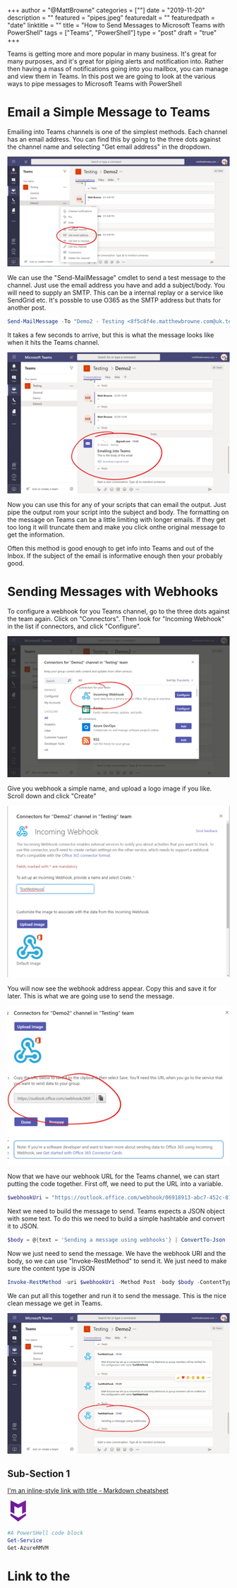 +++
author = "@MattBrowne"
categories = [""]
date = "2019-11-20"
description = ""
featured = "pipes.jpeg"
featuredalt = ""
featuredpath = "date"
linktitle = ""
title = "How to Send Messages to Microsoft Teams with PowerShell"
tags = ["Teams", "PowerShell"]
type = "post"
draft = "true"
+++

Teams is getting more and more popular in many business.  It's great for many purposes, and it's great for piping alerts and notification into.  Rather then having a mass of notifications going into you mailbox, you can manage and view them in Teams.  In this post we are going to look at the various ways to pipe messages to Microsoft Teams with PowerShell

# Email a Simple Message to Teams

Emailing into Teams channels is one of the simplest methods.  Each channel has an email address.  You can find this by going to the three dots against the channel name and selecting "Get email address" in the dropdown.

![](2019-11-20-17-04-47.png)

We can use the "Send-MailMessage" cmdlet to send a test message to the channel.  Just use the email address you have and add a subject/body.  You will need to supply an SMTP.  This can be a internal replay or a service like SendGrid etc.  It's possble to use O365 as the SMTP address but thats for another post.

```PowerShell
Send-MailMessage -To "Demo2 - Testing <8f5c8f4e.matthewbrowne.com@uk.teams.ms>" -Subject "Emailing to Teams" -Body "This is the body of the email" -SmtpServer smtp.corp.com
```
It takes a few seconds to arrive, but this is what the message looks like when it hits the Teams channel.

![](2019-11-20-19-09-33.png)

Now you can use this for any of your scripts that can email the output.  Just pipe the output rom your script into the subject and body.  The formatting on the message on Teams can be a little limiting with longer emails.  If they get too long it will truncate them and make you click onthe original message to get the information.

Often this method is good enough to get info into Teams and out of the Inbox.  If the subject of the email is informative enough then your probably good.

# Sending Messages with Webhooks

To configure a webhook for you Teams channel, go to the three dots against the team again.  Click on "Connectors".  Then look for "Incoming Webhook" in the list if connectors, and click "Configure".

![](2019-11-20-19-34-39.png)

Give you webhook a simple name, and upload a logo image if you like.  Scroll down and click "Create"

![](2019-11-20-19-37-44.png)

You will now see the webhook address appear.  Copy this and save it for later.  This is what we are going use to send the message.

![](2019-11-20-19-41-15.png)


Now that we have our webhook URL for the Teams channel, we can start putting the code together.  First off, we need to put the URL into a variable.

```PowerShell
$webhookUri = "https://outlook.office.com/webhook/06918913-abc7-452c-81ff-25177c2feebf@5e79c439-6e7f-4b3f-b99a-9c1dc4ca414a/IncomingWebhook/028c7710c46d4d78844c7d7ee249d18e/2b256853-85e8-4911-a5e6-4c663998d73c"
```
Next we need to build the message to send.  Teams expects a JSON object with some text.  To do this we need to build a simple hashtable and convert it to JSON.

```PowerShell
$body = @{text = 'Sending a message using webhooks'} | ConvertTo-Json
```
Now we just need to send the message.  We have the webhook URI and the body, so we can use "Invoke-RestMethod" to send it.  We just need to make sure the content type is JSON

```PowerShell
Invoke-RestMethod -uri $webhookUri -Method Post -body $body -ContentType 'application/json'
```

We can put all this together and run it to send the message.  This is the nice clean message we get in Teams.

![](2019-11-20-19-50-37.png)




## Sub-Section 1

[I'm an inline-style link with title - Markdown cheatsheet](https://github.com/adam-p/markdown-here/wiki/Markdown-Cheatsheet "Google's Homepage")

![alt text](https://github.com/adam-p/markdown-here/raw/master/src/common/images/icon48.png "Image")


```PowerShell
#A PowerSHell code block
Get-Service
Get-AzureRMVM
```

# Link to the 